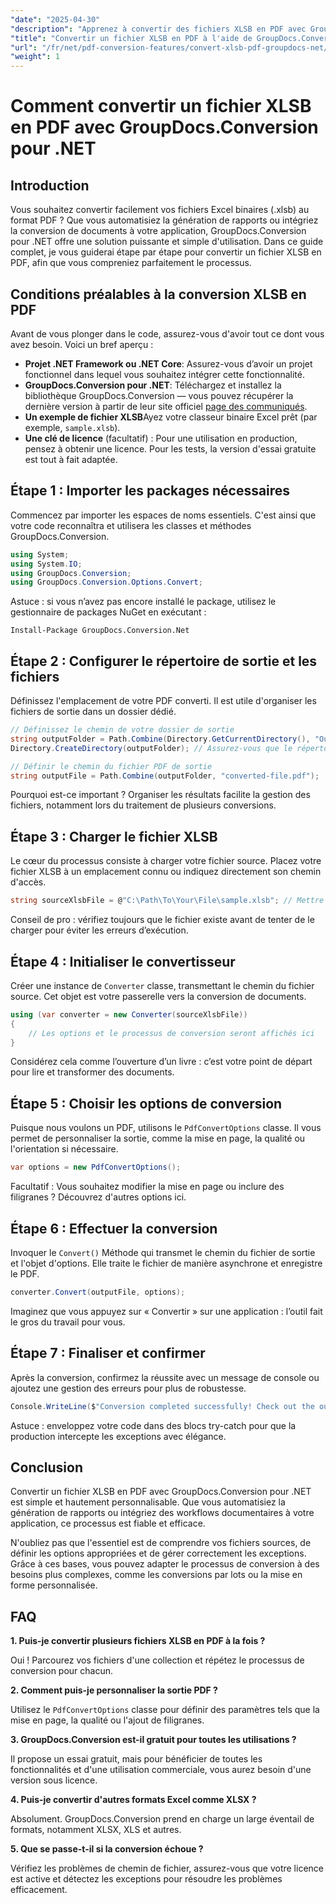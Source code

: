 ```yaml
---
"date": "2025-04-30"
"description": "Apprenez à convertir des fichiers XLSB en PDF avec GroupDocs.Conversion pour .NET grâce à ce guide étape par étape. Idéal pour les professionnels souhaitant une conversion de fichiers fluide."
"title": "Convertir un fichier XLSB en PDF à l'aide de GroupDocs.Conversion pour .NET - Guide complet"
"url": "/fr/net/pdf-conversion-features/convert-xlsb-pdf-groupdocs-net/"
"weight": 1
---
```


# Comment convertir un fichier XLSB en PDF avec GroupDocs.Conversion pour .NET

## Introduction

Vous souhaitez convertir facilement vos fichiers Excel binaires (.xlsb) au format PDF ? Que vous automatisiez la génération de rapports ou intégriez la conversion de documents à votre application, GroupDocs.Conversion pour .NET offre une solution puissante et simple d'utilisation. Dans ce guide complet, je vous guiderai étape par étape pour convertir un fichier XLSB en PDF, afin que vous compreniez parfaitement le processus.

## Conditions préalables à la conversion XLSB en PDF

Avant de vous plonger dans le code, assurez-vous d'avoir tout ce dont vous avez besoin. Voici un bref aperçu :

- **Projet .NET Framework ou .NET Core**: Assurez-vous d’avoir un projet fonctionnel dans lequel vous souhaitez intégrer cette fonctionnalité.
- **GroupDocs.Conversion pour .NET**: Téléchargez et installez la bibliothèque GroupDocs.Conversion — vous pouvez récupérer la dernière version à partir de leur site officiel [page des communiqués](https://releases.groupdocs.com/conversion/net/).
- **Un exemple de fichier XLSB**Ayez votre classeur binaire Excel prêt (par exemple, `sample.xlsb`).
- **Une clé de licence** (facultatif) : Pour une utilisation en production, pensez à obtenir une licence. Pour les tests, la version d'essai gratuite est tout à fait adaptée.

## Étape 1 : Importer les packages nécessaires

Commencez par importer les espaces de noms essentiels. C'est ainsi que votre code reconnaîtra et utilisera les classes et méthodes GroupDocs.Conversion.

```csharp
using System;
using System.IO;
using GroupDocs.Conversion;
using GroupDocs.Conversion.Options.Convert;
```

Astuce : si vous n’avez pas encore installé le package, utilisez le gestionnaire de packages NuGet en exécutant :

```
Install-Package GroupDocs.Conversion.Net
```

## Étape 2 : Configurer le répertoire de sortie et les fichiers

Définissez l'emplacement de votre PDF converti. Il est utile d'organiser les fichiers de sortie dans un dossier dédié.

```csharp
// Définissez le chemin de votre dossier de sortie
string outputFolder = Path.Combine(Directory.GetCurrentDirectory(), "Output");
Directory.CreateDirectory(outputFolder); // Assurez-vous que le répertoire existe

// Définir le chemin du fichier PDF de sortie
string outputFile = Path.Combine(outputFolder, "converted-file.pdf");
```

Pourquoi est-ce important ? Organiser les résultats facilite la gestion des fichiers, notamment lors du traitement de plusieurs conversions.

## Étape 3 : Charger le fichier XLSB

Le cœur du processus consiste à charger votre fichier source. Placez votre fichier XLSB à un emplacement connu ou indiquez directement son chemin d'accès.

```csharp
string sourceXlsbFile = @"C:\Path\To\Your\File\sample.xlsb"; // Mettre à jour avec le chemin de votre fichier
```

Conseil de pro : vérifiez toujours que le fichier existe avant de tenter de le charger pour éviter les erreurs d’exécution.

## Étape 4 : Initialiser le convertisseur

Créer une instance de `Converter` classe, transmettant le chemin du fichier source. Cet objet est votre passerelle vers la conversion de documents.

```csharp
using (var converter = new Converter(sourceXlsbFile))
{
    // Les options et le processus de conversion seront affichés ici
}
```

Considérez cela comme l’ouverture d’un livre : c’est votre point de départ pour lire et transformer des documents.

## Étape 5 : Choisir les options de conversion

Puisque nous voulons un PDF, utilisons le `PdfConvertOptions` classe. Il vous permet de personnaliser la sortie, comme la mise en page, la qualité ou l'orientation si nécessaire.

```csharp
var options = new PdfConvertOptions();
```

Facultatif : Vous souhaitez modifier la mise en page ou inclure des filigranes ? Découvrez d'autres options ici.

## Étape 6 : Effectuer la conversion

Invoquer le `Convert()` Méthode qui transmet le chemin du fichier de sortie et l'objet d'options. Elle traite le fichier de manière asynchrone et enregistre le PDF.

```csharp
converter.Convert(outputFile, options);
```

Imaginez que vous appuyez sur « Convertir » sur une application : l’outil fait le gros du travail pour vous.

## Étape 7 : Finaliser et confirmer

Après la conversion, confirmez la réussite avec un message de console ou ajoutez une gestion des erreurs pour plus de robustesse.

```csharp
Console.WriteLine($"Conversion completed successfully! Check out the output at: {outputFolder}");
```

Astuce : enveloppez votre code dans des blocs try-catch pour que la production intercepte les exceptions avec élégance.

## Conclusion

Convertir un fichier XLSB en PDF avec GroupDocs.Conversion pour .NET est simple et hautement personnalisable. Que vous automatisiez la génération de rapports ou intégriez des workflows documentaires à votre application, ce processus est fiable et efficace.

N'oubliez pas que l'essentiel est de comprendre vos fichiers sources, de définir les options appropriées et de gérer correctement les exceptions. Grâce à ces bases, vous pouvez adapter le processus de conversion à des besoins plus complexes, comme les conversions par lots ou la mise en forme personnalisée.

## FAQ

**1. Puis-je convertir plusieurs fichiers XLSB en PDF à la fois ?**  

Oui ! Parcourez vos fichiers d'une collection et répétez le processus de conversion pour chacun.

**2. Comment puis-je personnaliser la sortie PDF ?**  

Utilisez le `PdfConvertOptions` classe pour définir des paramètres tels que la mise en page, la qualité ou l'ajout de filigranes.

**3. GroupDocs.Conversion est-il gratuit pour toutes les utilisations ?**  

Il propose un essai gratuit, mais pour bénéficier de toutes les fonctionnalités et d'une utilisation commerciale, vous aurez besoin d'une version sous licence.

**4. Puis-je convertir d'autres formats Excel comme XLSX ?**  

Absolument. GroupDocs.Conversion prend en charge un large éventail de formats, notamment XLSX, XLS et autres.

**5. Que se passe-t-il si la conversion échoue ?**  

Vérifiez les problèmes de chemin de fichier, assurez-vous que votre licence est active et détectez les exceptions pour résoudre les problèmes efficacement.